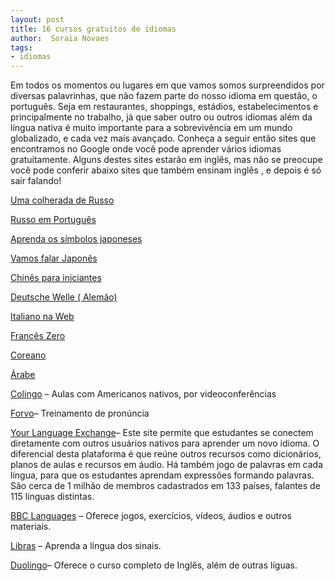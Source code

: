```yaml
---
layout: post
title: 16 cursos gratuitos de idiomas
author:  Soraia Novaes
tags:
- idiomas
---
```

Em todos os momentos ou lugares em que vamos somos surpreendidos por diversas palavrinhas, que não fazem parte do nosso idioma em questão, o português. Seja em restaurantes, shoppings, estádios, estabelecimentos e principalmente no trabalho, já que saber outro ou outros idiomas além da língua nativa é muito importante para a sobrevivência em um mundo globalizado, e cada vez mais avançado. Conheça a seguir então sites que encontramos no Google onde você pode aprender vários idiomas gratuitamente. Alguns destes sites estarão em inglês, mas não se preocupe você pode conferir abaixo sites que também ensinam inglês , e depois é só sair falando! 


[Uma colherada de Russo](http://speakrussian.blogspot.com.br/)


[Russo em Português](http://aprender-russo-online.blogspot.com.br/)


[Aprenda os símbolos japoneses](http://learn-japanese.podomatic.com/)


[Vamos falar Japonês](http://www.youtube.com/playlist?list=PLB3F2C5D8B5F81F34)


[Chinês para iniciantes](http://www.bbc.co.uk/languages/chinese/real_chinese/)


[Deutsche Welle ( Alemão)](http://www.dw.de/aprender-alem%C3%A3o/s-2199)


[Italiano na Web](http://www.italianonaweb.com.br/)


[Francês Zero](http://www.franceszero.com.br/)


[Coreano](http://pt.wikibooks.org/wiki/Coreano)


[Árabe](http://pt.wikibooks.org/wiki/%C3%81rabe)


[Colingo](http://www.colingo.com/) – Aulas com Americanos nativos, por videoconferências


[Forvo](http://pt.forvo.com/)– Treinamento de pronúncia


[Your Language Exchange](http://www.mylanguageexchange.com/)– Este site permite que estudantes se conectem diretamente com outros usuários nativos para aprender um novo idioma. O diferencial desta plataforma é que reúne outros recursos como dicionários, planos de aulas e recursos em áudio. Há também jogo de palavras em cada língua, para que os estudantes aprendam expressões formando palavras. São cerca de 1 milhão de membros cadastrados em 133 países, falantes de 115 línguas distintas.

[BBC Languages](http://www.bbc.co.uk/languages/) – Oferece jogos, exercícios, vídeos, áudios e outros materiais.


[Libras](http://www.primecursos.com.br/libras-basico/) – Aprenda a língua dos sinais.


[Duolingo](https://www.duolingo.com)– Oferece o curso completo de Inglês, além de outras líguas.

